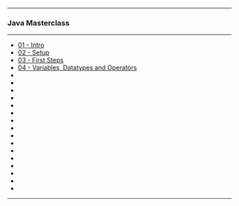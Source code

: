 
---

### Java Masterclass

---

* [01 - Intro]()
* [02 - Setup]()
* [03 - First Steps]()
* [04 - Variables, Datatypes and Operators]()
* []()
* []()
* []()
* []()
* []()
* []()
* []()
* []()
* []()
* []()
* []()
* []()
* []()
* []()
* []()
* []()

---
